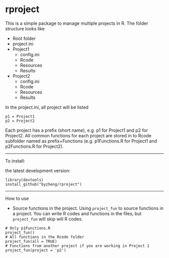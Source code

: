 rproject
========

This is a simple package to manage multiple projects in R. The folder structure looks like
* Root folder
 * project.ini
 * Project1
    * config.ini
    * Rcode
    * Resources
    * Results
 * Project2
    * config.ini
    * Rcode
    * Resources
    * Results

In the project.ini, all project will be listed
```
p1 = Project1
p2 = Project2
```

Each project has a prefix (short name), e.g. p1 for Project1 and p2 for Project2. All common functions for each project are stored in to Rcode subfolder named as prefix+Functions (e.g. p1Functions.R for Project1 and p2Functions.R for Project2).


-----
To install:

the latest development version: 

```{r}
library(devtools)
install_github("byzheng/rproject")
```

-----
How to use

* Source functions in the project. Using  ```project_fun``` to source functions in a project. You can write R codes and functions in the files, but ```project_fun``` will skip will R codes.
```{r}
# Only p1Functions.R
project_fun()
# All functions in the Rcode folder
project_fun(all = TRUE)
# Functions from another project if you are working in Project 1
project_fun(project = 'p2')
```

